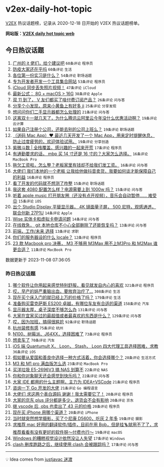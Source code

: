 # v2ex-daily-hot-topic

[V2EX](https://www.v2ex.com/) 热议话题榜，记录从 2020-12-18 日开始的 V2EX 热议话题榜单。

**网站版：[V2EX daily hot topic web](https://boojack.github.io/v2ex-daily-hot-topic-web/)**

## 今日热议话题

<!-- TODAY BEGIN -->

1. [广州的 it 佬们，给个建议吧](https://www.v2ex.com/t/989733) `60条评论` `程序员`
1. [防疫大家还在乎吗](https://www.v2ex.com/t/989789) `60条评论` `生活`
1. [各位第一份实习是什么？](https://www.v2ex.com/t/989743) `54条评论` `职场话题`
1. [专为开发者开发一个工具集合网站](https://www.v2ex.com/t/989720) `53条评论` `程序员`
1. [iCloud 同步丢失照片视频！](https://www.v2ex.com/t/989794) `47条评论` `iCloud`
1. [最新公式： 8G + macOS > 16G](https://www.v2ex.com/t/989845) `38条评论` `Apple`
1. [双 11 到了， V 友们都买了啥付费订阅产品？](https://www.v2ex.com/t/989828) `26条评论` `问与答`
1. [分享个小发现，原来小黄鱼上有好多 ji](https://www.v2ex.com/t/989761) `25条评论` `分享发现`
1. [想问问你们二手显示器都怎么处理的](https://www.v2ex.com/t/989745) `21条评论` `问与答`
1. [这离双十一就几天了，为什么腾讯云阿里云今年没什么优惠活动啊？](https://www.v2ex.com/t/989771) `19条评论` `云计算`
1. [如果自己注册个公司，还能去别的公司上班么？](https://www.v2ex.com/t/989753) `19条评论` `职场话题`
1. [（送码 Mac App）❤️ 最近几天开发了一个 Mac App，用来定时提醒休息，防止过度疲劳的，欢迎体验试用。](https://www.v2ex.com/t/989726) `19条评论` `分享创造`
1. [紫微斗数 | 全栈覆盖，感兴趣的一起来开荒](https://www.v2ex.com/t/989846) `17条评论` `程序员`
1. [有通勤要求的话， mbp 买 14 寸还是 16 寸的？大家怎么选择。](https://www.v2ex.com/t/989848) `16条评论` `MacBook Pro`
1. [拖欠工资啦，怎么整？老板家里有钱却不给我们发工资。](https://www.v2ex.com/t/989833) `16条评论` `问与答`
1. [大佬们 我们本地的一个老板 让我给他做抖音卖货，我要如何谈才能保障自己的利益](https://www.v2ex.com/t/989820) `16条评论` `程序员`
1. [看了开发的代码就不想测了咋整](https://www.v2ex.com/t/989852) `15条评论` `职场话题`
1. [我这套 4080 配置怎么样？电源需要上到 1000w 吗？](https://www.v2ex.com/t/989843) `15条评论` `问与答`
1. [听着 apple music 打开朋友圈（还没有点开视频），音乐会自动暂停…… 难受😣](https://www.v2ex.com/t/989723) `15条评论` `iOS`
1. [出个 Studio Display 平替显示器， 4K 镜面量子屏， 500 尼特，观感通透，联合创新 27P1U](https://www.v2ex.com/t/989860) `14条评论` `Apple`
1. [Wise 实体卡和虚拟卡申请问题](https://www.v2ex.com/t/989739) `14条评论` `问与答`
1. [在线救急， git 本地仓库不小心全部删除了还能恢复吗？](https://www.v2ex.com/t/989873) `13条评论` `问与答`
1. [前端，工作/未来 选择](https://www.v2ex.com/t/989834) `13条评论` `求职`
1. [你们的服务器设的什么 locale？](https://www.v2ex.com/t/989839) `12条评论` `程序员`
1. [23 款 Macbook pro 决赛， M3 不够用 M3Max 用不上M3Pro 和 M2Max 谁更合适？](https://www.v2ex.com/t/989817) `11条评论` `MacBook Pro`

数据更新于 2023-11-08 07:36:05

<!-- TODAY END -->

### 昨日热议话题

<!-- YESTERDAY BEGIN -->

1. [哪个软件让你用起来感觉特别舒服，看见就发自内心的喜欢](https://www.v2ex.com/t/989398) `321条评论` `程序员`
1. [哎，早产的娃严重脑出血，要放弃治疗了...](https://www.v2ex.com/t/989504) `308条评论` `生活`
1. [现在买个床入门的就已经上万的价格了吗？](https://www.v2ex.com/t/989331) `179条评论` `生活`
1. [准备购买雷克萨斯 ES200 卓越，有哪位车友有合适的渠道](https://www.v2ex.com/t/989387) `158条评论` `汽车`
1. [显示器太厚，桌子深度不够怎么办](https://www.v2ex.com/t/989334) `131条评论` `问与答`
1. [大家在宜家买过的最超值或者最喜欢的东西是什么？](https://www.v2ex.com/t/989343) `129条评论` `问与答`
1. [哎，因为加班，搞得很尴尬](https://www.v2ex.com/t/989457) `92条评论` `职场话题`
1. [杭州装修有感](https://www.v2ex.com/t/989353) `75条评论` `杭州`
1. [N100、树莓派、J64XX，选择困难了](https://www.v2ex.com/t/989403) `73条评论` `程序员`
1. [想卖车了](https://www.v2ex.com/t/989515) `70条评论` `汽车`
1. [iOS 端 Quantumult X， Loon， Stash， Loon 四大代理工具选择困难，求教](https://www.v2ex.com/t/989650) `36条评论` `iOS`
1. [假如要从爱国和善良中选择一种方式活着，你会选择哪个？](https://www.v2ex.com/t/989544) `28条评论` `生活方式`
1. [M3 和 M1 pro 满血版怎么选](https://www.v2ex.com/t/989591) `23条评论` `MacBook Pro`
1. [买洋垃圾 E5-2696V3 搞 NAS 划算不](https://www.v2ex.com/t/989580) `22条评论` `NAS`
1. [你和你对象聊天还会感觉到快乐吗？](https://www.v2ex.com/t/989340) `22条评论` `问与答`
1. [大家 IDE 都用的什么主题啊，主力为 IDEA+VSCode](https://www.v2ex.com/t/989502) `21条评论` `程序员`
1. [咨询一下 Go 开发的大佬](https://www.v2ex.com/t/989445) `21条评论` `Go 编程语言`
1. [大佬们 求这两个表白源码 谢谢！我太需要它了！](https://www.v2ex.com/t/989670) `20条评论` `程序员`
1. [大家的京东 plus 评分都是多少，退货会不会有影响](https://www.v2ex.com/t/989433) `20条评论` `京东`
1. [继 vscode 后, obs 也卖出了 43 元的价格](https://www.v2ex.com/t/989431) `20条评论` `程序员`
1. [现在买 iPhone 用哪个渠道？](https://www.v2ex.com/t/989323) `20条评论` `iPhone`
1. [当时就突然想学摄影，买了个尼康 D5600，吃灰 2 年多](https://www.v2ex.com/t/989566) `19条评论` `摄影`
1. [求推荐 mac 好用的翻译软件/插件，目前在用 Bob，但是挂🪜就用不了了，求推荐看看有没有更好的软件呀～付费也行～](https://www.v2ex.com/t/989337) `19条评论` `macOS`
1. [Windows 的糟糕视觉设计依然没让人失望](https://www.v2ex.com/t/989662) `17条评论` `Windows`
1. [clash 删库跑路之后，继续使用 clash 会被跟踪吗？](https://www.v2ex.com/t/989638) `17条评论` `问与答`

<!-- YESTERDAY END -->

---

💡 Idea comes from [justjavac 迷渡](https://github.com/justjavac/)
